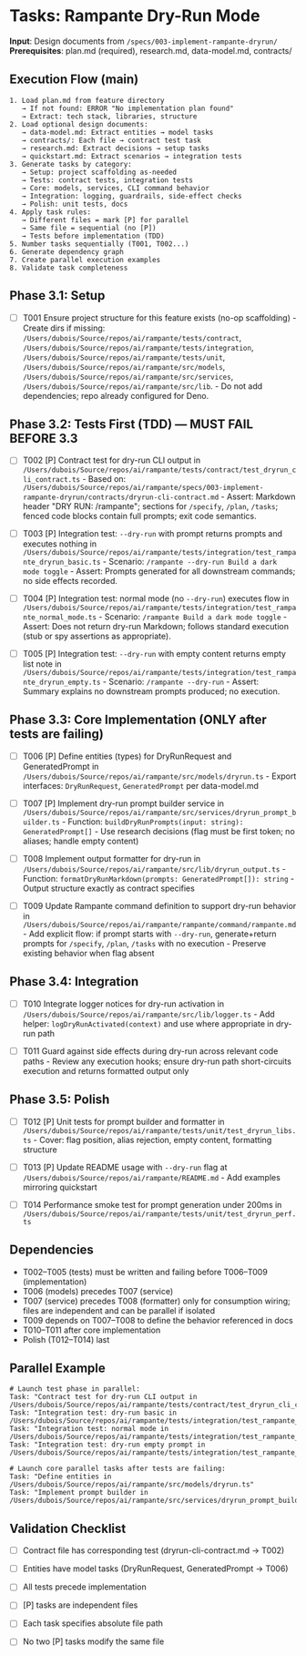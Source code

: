 # Tasks: Rampante Dry-Run Mode

**Input**: Design documents from `/specs/003-implement-rampante-dryrun/`
**Prerequisites**: plan.md (required), research.md, data-model.md, contracts/

## Execution Flow (main)
```
1. Load plan.md from feature directory
   → If not found: ERROR "No implementation plan found"
   → Extract: tech stack, libraries, structure
2. Load optional design documents:
   → data-model.md: Extract entities → model tasks
   → contracts/: Each file → contract test task
   → research.md: Extract decisions → setup tasks
   → quickstart.md: Extract scenarios → integration tests
3. Generate tasks by category:
   → Setup: project scaffolding as-needed
   → Tests: contract tests, integration tests
   → Core: models, services, CLI command behavior
   → Integration: logging, guardrails, side-effect checks
   → Polish: unit tests, docs
4. Apply task rules:
   → Different files = mark [P] for parallel
   → Same file = sequential (no [P])
   → Tests before implementation (TDD)
5. Number tasks sequentially (T001, T002...)
6. Generate dependency graph
7. Create parallel execution examples
8. Validate task completeness
```

## Phase 3.1: Setup
- [ ] T001 Ensure project structure for this feature exists (no-op scaffolding)
      - Create dirs if missing: `/Users/dubois/Source/repos/ai/rampante/tests/contract`, `/Users/dubois/Source/repos/ai/rampante/tests/integration`, `/Users/dubois/Source/repos/ai/rampante/tests/unit`, `/Users/dubois/Source/repos/ai/rampante/src/models`, `/Users/dubois/Source/repos/ai/rampante/src/services`, `/Users/dubois/Source/repos/ai/rampante/src/lib`.
      - Do not add dependencies; repo already configured for Deno.

## Phase 3.2: Tests First (TDD) — MUST FAIL BEFORE 3.3
- [ ] T002 [P] Contract test for dry-run CLI output in `/Users/dubois/Source/repos/ai/rampante/tests/contract/test_dryrun_cli_contract.ts`
      - Based on: `/Users/dubois/Source/repos/ai/rampante/specs/003-implement-rampante-dryrun/contracts/dryrun-cli-contract.md`
      - Assert: Markdown header "DRY RUN: /rampante"; sections for `/specify`, `/plan`, `/tasks`; fenced code blocks contain full prompts; exit code semantics.

- [ ] T003 [P] Integration test: `--dry-run` with prompt returns prompts and executes nothing in `/Users/dubois/Source/repos/ai/rampante/tests/integration/test_rampante_dryrun_basic.ts`
      - Scenario: `/rampante --dry-run Build a dark mode toggle`
      - Assert: Prompts generated for all downstream commands; no side effects recorded.

- [ ] T004 [P] Integration test: normal mode (no `--dry-run`) executes flow in `/Users/dubois/Source/repos/ai/rampante/tests/integration/test_rampante_normal_mode.ts`
      - Scenario: `/rampante Build a dark mode toggle`
      - Assert: Does not return dry-run Markdown; follows standard execution (stub or spy assertions as appropriate).

- [ ] T005 [P] Integration test: `--dry-run` with empty content returns empty list note in `/Users/dubois/Source/repos/ai/rampante/tests/integration/test_rampante_dryrun_empty.ts`
      - Scenario: `/rampante --dry-run`
      - Assert: Summary explains no downstream prompts produced; no execution.

## Phase 3.3: Core Implementation (ONLY after tests are failing)
- [ ] T006 [P] Define entities (types) for DryRunRequest and GeneratedPrompt in `/Users/dubois/Source/repos/ai/rampante/src/models/dryrun.ts`
      - Export interfaces: `DryRunRequest`, `GeneratedPrompt` per data-model.md

- [ ] T007 [P] Implement dry-run prompt builder service in `/Users/dubois/Source/repos/ai/rampante/src/services/dryrun_prompt_builder.ts`
      - Function: `buildDryRunPrompts(input: string): GeneratedPrompt[]`
      - Use research decisions (flag must be first token; no aliases; handle empty content)

- [ ] T008 Implement output formatter for dry-run in `/Users/dubois/Source/repos/ai/rampante/src/lib/dryrun_output.ts`
      - Function: `formatDryRunMarkdown(prompts: GeneratedPrompt[]): string`
      - Output structure exactly as contract specifies

- [ ] T009 Update Rampante command definition to support dry-run behavior in `/Users/dubois/Source/repos/ai/rampante/rampante/command/rampante.md`
      - Add explicit flow: if prompt starts with `--dry-run`, generate+return prompts for `/specify`, `/plan`, `/tasks` with no execution
      - Preserve existing behavior when flag absent

## Phase 3.4: Integration
- [ ] T010 Integrate logger notices for dry-run activation in `/Users/dubois/Source/repos/ai/rampante/src/lib/logger.ts`
      - Add helper: `logDryRunActivated(context)` and use where appropriate in dry-run path

- [ ] T011 Guard against side effects during dry-run across relevant code paths
      - Review any execution hooks; ensure dry-run path short-circuits execution and returns formatted output only

## Phase 3.5: Polish
- [ ] T012 [P] Unit tests for prompt builder and formatter in `/Users/dubois/Source/repos/ai/rampante/tests/unit/test_dryrun_libs.ts`
      - Cover: flag position, alias rejection, empty content, formatting structure

- [ ] T013 [P] Update README usage with `--dry-run` flag at `/Users/dubois/Source/repos/ai/rampante/README.md`
      - Add examples mirroring quickstart

- [ ] T014 Performance smoke test for prompt generation under 200ms in `/Users/dubois/Source/repos/ai/rampante/tests/unit/test_dryrun_perf.ts`

## Dependencies
- T002–T005 (tests) must be written and failing before T006–T009 (implementation)
- T006 (models) precedes T007 (service)
- T007 (service) precedes T008 (formatter) only for consumption wiring; files are independent and can be parallel if isolated
- T009 depends on T007–T008 to define the behavior referenced in docs
- T010–T011 after core implementation
- Polish (T012–T014) last

## Parallel Example
```
# Launch test phase in parallel:
Task: "Contract test for dry-run CLI output in /Users/dubois/Source/repos/ai/rampante/tests/contract/test_dryrun_cli_contract.ts"
Task: "Integration test: dry-run basic in /Users/dubois/Source/repos/ai/rampante/tests/integration/test_rampante_dryrun_basic.ts"
Task: "Integration test: normal mode in /Users/dubois/Source/repos/ai/rampante/tests/integration/test_rampante_normal_mode.ts"
Task: "Integration test: dry-run empty prompt in /Users/dubois/Source/repos/ai/rampante/tests/integration/test_rampante_dryrun_empty.ts"

# Launch core parallel tasks after tests are failing:
Task: "Define entities in /Users/dubois/Source/repos/ai/rampante/src/models/dryrun.ts"
Task: "Implement prompt builder in /Users/dubois/Source/repos/ai/rampante/src/services/dryrun_prompt_builder.ts"
```

## Validation Checklist
- [ ] Contract file has corresponding test (dryrun-cli-contract.md → T002)
- [ ] Entities have model tasks (DryRunRequest, GeneratedPrompt → T006)
- [ ] All tests precede implementation
- [ ] [P] tasks are independent files
- [ ] Each task specifies absolute file path
- [ ] No two [P] tasks modify the same file

